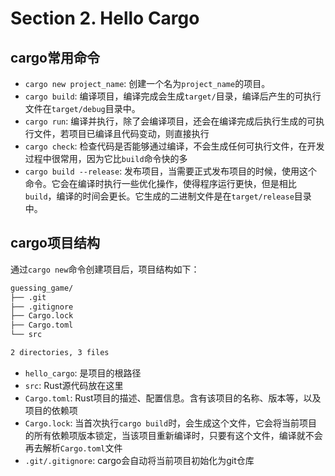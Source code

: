 # Section 2. Hello Cargo

## cargo常用命令

- `cargo new project_name`: 创建一个名为`project_name`的项目。
- `cargo build`: 编译项目，编译完成会生成`target/`目录，编译后产生的可执行文件在`target/debug`目录中。
- `cargo run`: 编译并执行，除了会编译项目，还会在编译完成后执行生成的可执行文件，若项目已编译且代码变动，则直接执行
- `cargo check`: 检查代码是否能够通过编译，不会生成任何可执行文件，在开发过程中很常用，因为它比`build`命令快的多
- `cargo build --release`: 发布项目，当需要正式发布项目的时候，使用这个命令。它会在编译时执行一些优化操作，使得程序运行更快，但是相比`build`，编译的时间会更长。它生成的二进制文件是在`target/release`目录中。

## cargo项目结构

通过`cargo new`命令创建项目后，项目结构如下：

```bash
guessing_game/
├── .git
├── .gitignore
├── Cargo.lock
├── Cargo.toml
└── src

2 directories, 3 files
```

- `hello_cargo`: 是项目的根路径
- `src`: Rust源代码放在这里
- `Cargo.toml`: Rust项目的描述、配置信息。含有该项目的名称、版本等，以及项目的依赖项
- `Cargo.lock`: 当首次执行`cargo build`时，会生成这个文件，它会将当前项目的所有依赖项版本锁定，当该项目重新编译时，只要有这个文件，编译就不会再去解析`Cargo.toml`文件
- `.git/.gitignore`: cargo会自动将当前项目初始化为git仓库

